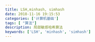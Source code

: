 ```yaml
---
title: LSH,minhash, simhash
date: 2018-11-16 19:15:53
categories: ['计算机基础']
tags: [ "算法"]
description: 局部敏感哈希算法
keywords: ['LSH', 'minhash', 'simhash']
---
```




